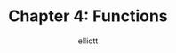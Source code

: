 ---
author: elliott
layout: post
title: "Chapter 4: Functions"
categories: reading
link: http://ils.unc.edu/~eah13/textbook/04-functions.html
---